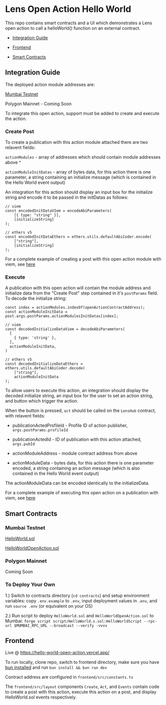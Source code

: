 # Lens Open Action Hello World

This repo contains smart contracts and a UI which demonstrates a Lens open action to call a helloWorld() function on an external contract.

- [Integration Guide](#integration-guide)

- [Frontend](#frontend)

- [Smart Contracts](#smart-contracts)



## Integration Guide 

The deployed action module addresses are: 

[Mumbai Testnet](https://mumbai.polygonscan.com/address/0xfd2F3677147047F327FA5506D94D54d93080C7D9) 

Polygon Mainnet - Coming Soon 


To integrate this open action, support must be added to create and execute the action.

### Create Post

To create a publication with this action module attached there are two relavent fields:

`actionModules` - array of addresses which should contain module addresses above ^

`actionModuleInitDatas` - array of bytes data, for this action there is one parameter, a string containing an initialize message (which is contained in the Hello World event output)


An integration for this action should display an input box for the initialize string and encode it to be passed in the initDatas as follows:

```
// viem
const encodedInitDataVIem = encodeAbiParameters(
    [{ type: "string" }],
    [initializeString]
);

// ethers v5
const encodedInitDataEthers = ethers.utils.defaultAbiCoder.encode(
    ["string"],
    [initializeString]
);
```

For a complete example of creating a post with this open action module with viem, see [here](https://github.com/defispartan/lens-hello-world-open-action/blob/master/frontend/src/layout/Create.tsx)



### Execute

A publication with this open action will contain the module address and initialize data from the "Create Post" step contained in it's `postParams` field. To decode the initialize string:

```
const index = actionModules.indexOf(openActionContractAddress);
const actionModuleInitData = post.args.postParams.actionModulesInitDatas[index];

// viem
const decodedInitializeDataViem = decodeAbiParameters(
  [
    { type: 'string' },
  ],
  actionModuleInitData,
)

// ethers v5
const decodedInitializeDataEthers = ethers.utils.defaultAbiCoder.decode(
    ["string"],
    actionModuleInitData
);
```

To allow users to execute this action, an integration should display the decoded initialize string, an input box for the user to set an action string, and button which trigger the action.

When the button is pressed, `act` should be called on the `LensHub` contract, with relavent fields:

- publicationActedProfileId - Profile ID of action publisher, `args.postParams.profileId`

- publicationActedId - ID of publication with this action attached, `args.pubId`

- actionModuleAddress - module contract address from above

- actionModuleData - bytes data, for this action there is one parameter encoded, a string containing an action message (which is also contained in the Hello World event output)


The actionModuleData can be encoded identically to the initializeData.

For a complete example of executing this open action on a publication with viem, see [here](https://github.com/defispartan/lens-hello-world-open-action/blob/master/frontend/src/layout/Act.tsx)



## Smart Contracts


### Mumbai Testnet

[HelloWorld.sol](https://mumbai.polygonscan.com/address/0xEcfeeE4dcEa32f109da4Ad4D97453cC2d998B60A) 

[HelloWorldOpenAction.sol](https://mumbai.polygonscan.com/address/0xfd2F3677147047F327FA5506D94D54d93080C7D9) 

### Polygon Mainnet

Coming Soon


### To Deploy Your Own

1.) Switch to contracts directory (`cd contracts`) and setup environment variables: copy `.env.example` to `.env`, input deployment values in `.env`, and run `source .env` (or equivalent on your OS) 

2.) Run script to deploy `HelloWorld.sol` and `HelloWorldOpenAction.sol` to Mumbai: `forge script script/HelloWorld.s.sol:HelloWorldScript --rpc-url $MUMBAI_RPC_URL --broadcast --verify -vvvv` 



## Frontend

Live @ https://hello-world-open-action.vercel.app/

To run locally, clone repo, switch to frontend directory, make sure you have [bun installed](https://bun.sh/docs/installation) and run `bun install && bun run dev` 

Contract address are configured in `frontend/src/constants.ts` 

The `frontend/src/layout` components `Create`, `Act`, and `Events` contain code to create a post with this action, execute this action on a post, and display HelloWorld.sol events respectively. 
